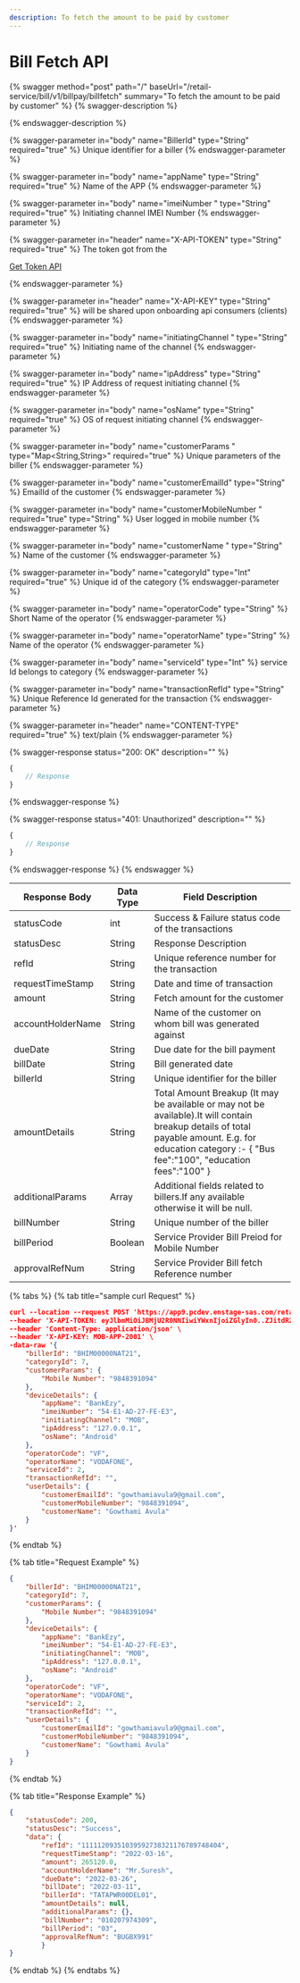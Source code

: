 ```yaml
---
description: To fetch the amount to be paid by customer
---
```


# Bill Fetch API

{% swagger method="post" path="/" baseUrl="<domain>/retail-service/bill/v1/billpay/billfetch" summary="To fetch the amount to be paid by customer" %}
{% swagger-description %}

{% endswagger-description %}

{% swagger-parameter in="body" name="BillerId" type="String" required="true" %}
Unique identifier for a biller
{% endswagger-parameter %}

{% swagger-parameter in="body" name="appName" type="String" required="true" %}
Name of the APP
{% endswagger-parameter %}

{% swagger-parameter in="body" name="imeiNumber " type="String" required="true" %}
Initiating channel IMEI Number
{% endswagger-parameter %}

{% swagger-parameter in="header" name="X-API-TOKEN" type="String" required="true" %}
The token got from the 

[Get Token API](../../market-place/api-specification/get-token-api.md)


{% endswagger-parameter %}

{% swagger-parameter in="header" name="X-API-KEY" type="String" required="true" %}
will be shared upon onboarding api consumers (clients)
{% endswagger-parameter %}

{% swagger-parameter in="body" name="initiatingChannel " type="String" required="true" %}
Initiating name of the channel
{% endswagger-parameter %}

{% swagger-parameter in="body" name="ipAddress" type="String" required="true" %}
IP Address of request initiating channel
{% endswagger-parameter %}

{% swagger-parameter in="body" name="osName" type="String" required="true" %}
OS of request initiating channel
{% endswagger-parameter %}

{% swagger-parameter in="body" name="customerParams " type="Map<String,String>" required="true" %}
Unique parameters of the biller
{% endswagger-parameter %}

{% swagger-parameter in="body" name="customerEmailId" type="String" %}
EmailId of the customer
{% endswagger-parameter %}

{% swagger-parameter in="body" name="customerMobileNumber " required="true" type="String" %}
User logged in mobile number
{% endswagger-parameter %}

{% swagger-parameter in="body" name="customerName " type="String" %}
Name of the customer
{% endswagger-parameter %}

{% swagger-parameter in="body" name="categoryId" type="Int" required="true" %}
Unique id  of the category
{% endswagger-parameter %}

{% swagger-parameter in="body" name="operatorCode" type="String" %}
Short Name of the operator
{% endswagger-parameter %}

{% swagger-parameter in="body" name="operatorName" type="String" %}
Name of the operator
{% endswagger-parameter %}

{% swagger-parameter in="body" name="serviceId" type="Int" %}
service Id belongs to category
{% endswagger-parameter %}

{% swagger-parameter in="body" name="transactionRefId" type="String" %}
Unique Reference Id generated for the transaction
{% endswagger-parameter %}

{% swagger-parameter in="header" name="CONTENT-TYPE" required="true" %}
text/plain
{% endswagger-parameter %}

{% swagger-response status="200: OK" description="" %}
```javascript
{
    // Response
}
```
{% endswagger-response %}

{% swagger-response status="401: Unauthorized" description="" %}
```javascript
{
    // Response
}
```
{% endswagger-response %}
{% endswagger %}

| Response Body     | Data Type | Field Description                                                                                                                                                                                      |
| ----------------- | --------- | ------------------------------------------------------------------------------------------------------------------------------------------------------------------------------------------------------ |
| statusCode        | int       | Success & Failure status code of the transactions                                                                                                                                                      |
| statusDesc        | String    | Response Description                                                                                                                                                                                   |
| refId             | String    | Unique reference number for the transaction                                                                                                                                                            |
| requestTimeStamp  | String    | Date and time of transaction                                                                                                                                                                           |
| amount            | String    | Fetch amount for the customer                                                                                                                                                                          |
| accountHolderName | String    | Name of the customer on whom bill was generated against                                                                                                                                                |
| dueDate           | String    | Due date for the bill payment                                                                                                                                                                          |
| billDate          | String    | Bill generated date                                                                                                                                                                                    |
| billerId          | String    | Unique identifier for the biller                                                                                                                                                                       |
| amountDetails     | String    | Total Amount Breakup (It may be available or may not be available).It will contain breakup details of total payable amount. E.g. for education category :- { "Bus fee":"100", "education fees":"100" } |
| additionalParams  | Array     | Additional fields related to billers.If any available otherwise it will be null.                                                                                                                       |
| billNumber        | String    | Unique number of the biller                                                                                                                                                                            |
| billPeriod        | Boolean   | Service Provider Bill Preiod for Mobile Number                                                                                                                                                         |
| approvalRefNum    | String    | Service Provider Bill fetch Reference number                                                                                                                                                           |

{% tabs %}
{% tab title="sample curl  Request" %}
```json
curl --location --request POST 'https://app9.pcdev.enstage-sas.com/retail-service/bill/v1/billpay/billfetch' \
--header 'X-API-TOKEN: eyJlbmMiOiJBMjU2R0NNIiwiYWxnIjoiZGlyIn0..ZJitdRZXJMeJkxFz.PuV48dCHwNI8gt0u1p7wVo8MiLNgyC5BfCkz7Qvpn2NNzXHEgVsfhd4AAHyCq0-FpMHBd5_kR2yZw-fZ-ZQHIqgT-PUOy4H9w1OBDuw0jWfcRtPnT8BNV1bDO7OvVKBplVksyifTLIYX5zFu4HfmHXygEBvv11sL8WUVHyTH8QgLMHLu2qT7l0UBTGHD8pgcZeZAQFdEXPpkglbRVdOedUda7Am1-NSvPLch5s1vyxRNrlR--8xzlfE5munVeYp8ln6L1A.foUnrZNCjNqEcoA_6u9SOw' \
--header 'Content-Type: application/json' \
--header 'X-API-KEY: MOB-APP-2001' \
-data-raw '{
    "billerId": "BHIM00000NAT21",
    "categoryId": 7,
    "customerParams": {
        "Mobile Number": "9848391094"
    },
    "deviceDetails": {
        "appName": "BankEzy",
        "imeiNumber": "54-E1-AD-27-FE-E3",
        "initiatingChannel": "MOB",
        "ipAddress": "127.0.0.1",
        "osName": "Android"
    },
    "operatorCode": "VF",
    "operatorName": "VODAFONE",
    "serviceId": 2,
    "transactionRefId": "",
    "userDetails": {
        "customerEmailId": "gowthamiavula9@gmail.com",
        "customerMobileNumber": "9848391094",
        "customerName": "Gowthami Avula"
    }
}'
```
{% endtab %}

{% tab title="Request Example" %}
```json
{
    "billerId": "BHIM00000NAT21",
    "categoryId": 7,
    "customerParams": {
        "Mobile Number": "9848391094"
    },
    "deviceDetails": {
        "appName": "BankEzy",
        "imeiNumber": "54-E1-AD-27-FE-E3",
        "initiatingChannel": "MOB",
        "ipAddress": "127.0.0.1",
        "osName": "Android"
    },
    "operatorCode": "VF",
    "operatorName": "VODAFONE",
    "serviceId": 2,
    "transactionRefId": "",
    "userDetails": {
        "customerEmailId": "gowthamiavula9@gmail.com",
        "customerMobileNumber": "9848391094",
        "customerName": "Gowthami Avula"
    }
}
```
{% endtab %}

{% tab title="Response Example" %}
```json
{
    "statusCode": 200,
    "statusDesc": "Success",
    "data": {
        "refId": "11111209351039592738321176789748404",
        "requestTimeStamp": "2022-03-16",
        "amount": 265120.0,
        "accountHolderName": "Mr.Suresh",
        "dueDate": "2022-03-26",
        "billDate": "2022-03-11",
        "billerId": "TATAPWR00DEL01",
        "amountDetails": null,
        "additionalParams": {},
        "billNumber": "010207974309",
        "billPeriod": "03",
        "approvalRefNum": "BUGBX991"
        }
}
```
{% endtab %}
{% endtabs %}
